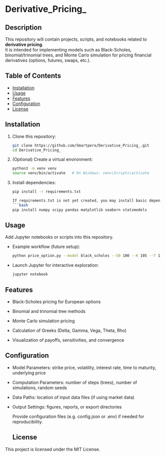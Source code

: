 # Derivative_Pricing_

## Description

This repository will contain projects, scripts, and notebooks related to **derivative pricing**.  
It is intended for implementing models such as Black-Scholes, binomial/trinomial trees, and Monte Carlo simulation for pricing financial derivatives (options, futures, swaps, etc.).

## Table of Contents

- [Installation](#installation)  
- [Usage](#usage)  
- [Features](#features)  
- [Configuration](#configuration)  
- [License](#license)  

## Installation

1. Clone this repository:

   ```bash
   git clone https://github.com/Smartpero/Derivative_Pricing_.git
   cd Derivative_Pricing_
2. (Optional) Create a virtual environment:
   
    ```bash
   python3 -m venv venv
   source venv/bin/activate   # On Windows: venv\Scripts\activate
   
4. Install dependencies:
    ```bash
   pip install -r requirements.txt
   
   If requirements.txt is not yet created, you may install basic dependencies manually:
    ```bash
   pip install numpy scipy pandas matplotlib seaborn statsmodels
   
## Usage

Add Jupyter notebooks or scripts into this repository.

- Example workflow (future setup):
  ```bash
  python price_option.py --model black_scholes --S0 100 --K 105 --T 1 --r 0.05 --sigma 0.2
- Launch Jupyter for interactive exploration:
  ```bash
  jupyter notebook
## Features

- Black-Scholes pricing for European options

- Binomial and trinomial tree methods

- Monte Carlo simulation pricing

- Calculation of Greeks (Delta, Gamma, Vega, Theta, Rho)

- Visualization of payoffs, sensitivities, and convergence
## Configuration

- Model Parameters: strike price, volatility, interest rate, time to maturity, underlying price

- Computation Parameters: number of steps (trees), number of simulations, random seeds

- Data Paths: location of input data files (if using market data)

- Output Settings: figures, reports, or export directories

  Provide configuration files (e.g. config.json or .env) if needed for reproducibility.
  ## License

This project is licensed under the MIT License.




